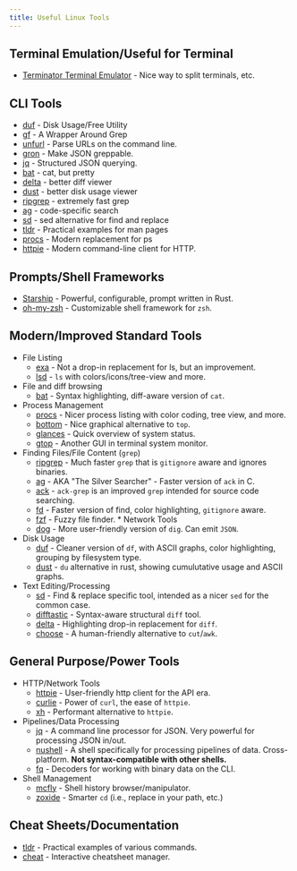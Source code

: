 ```yaml
---
title: Useful Linux Tools
---
```


## Terminal Emulation/Useful for Terminal

* [Terminator Terminal Emulator](https://gnome-terminator.org/) -
  Nice way to split terminals, etc.

## CLI Tools

* [duf](https://github.com/muesli/duf) - Disk Usage/Free Utility
* [gf](https://github.com/tomnomnom/gf) - A Wrapper Around Grep
* [unfurl](https://github.com/tomnomnom/unfurl) - Parse URLs on the command line.
* [gron](https://github.com/tomnomnom/gron) - Make JSON greppable.
* [jq](https://stedolan.github.io/jq/) - Structured JSON querying.
* [bat](https://github.com/sharkdp/bat) - cat, but pretty
* [delta](https://github.com/dandavison/delta) - better diff viewer
* [dust](https://github.com/bootandy/dust) - better disk usage viewer
* [ripgrep](https://github.com/BurntSushi/ripgrep) - extremely fast grep
* [ag](https://github.com/ggreer/the_silver_searcher) - code-specific search
* [sd](https://github.com/chmln/sd) - sed alternative for find and replace
* [tldr](https://github.com/tldr-pages/tldr) - Practical examples for man pages
* [procs](https://github.com/dalance/procs) - Modern replacement for ps
* [httpie](https://github.com/httpie/httpie) - Modern command-line client for
  HTTP.

## Prompts/Shell Frameworks

* [Starship](https://starship.rs/) - Powerful, configurable, prompt written in Rust.
* [oh-my-zsh](https://ohmyz.sh/) - Customizable shell framework for `zsh`.

## Modern/Improved Standard Tools

* File Listing
    * [exa](https://the.exa.website/) - Not a drop-in replacement for ls, but an improvement.
    * [lsd](https://github.com/Peltoche/lsd) - `ls` with colors/icons/tree-view and more.
* File and diff browsing
    * [bat](https://github.com/sharkdp/bat) - Syntax highlighting, diff-aware version of `cat`.
* Process Management
    * [procs](https://github.com/dalance/procs) - Nicer process listing with color coding, tree view, and more.
    * [bottom](https://github.com/ClementTsang/bottom) - Nice graphical alternative to `top`.
    * [glances](https://github.com/nicolargo/glances) - Quick overview of system status.
    * [gtop](https://github.com/aksakalli/gtop) - Another GUI in terminal system monitor.
* Finding Files/File Content (`grep`)
    * [ripgrep](https://github.com/BurntSushi/ripgrep) - Much faster `grep` that is `gitignore` aware and ignores binaries.
    * [ag](https://github.com/ggreer/the_silver_searcher) - AKA "The Silver Searcher" - Faster version of `ack` in C.
    * [ack](https://beyondgrep.com/) - `ack-grep` is an improved `grep` intended for source code searching.
    * [fd](https://github.com/sharkdp/fd) - Faster version of find, color highlighting, `gitignore` aware.
    * [fzf](https://github.com/junegunn/fzf) - Fuzzy file finder.  * Network Tools
    * [dog](https://github.com/ogham/dog) - More user-friendly version of `dig`. Can emit `JSON`.
* Disk Usage
    * [duf](https://github.com/muesli/duf) - Cleaner version of `df`, with ASCII graphs, color highlighting, grouping by filesystem type.
    * [dust](https://github.com/bootandy/dust) - `du` alternative in rust, showing cumulutative usage and ASCII graphs.
* Text Editing/Processing
    * [sd](https://github.com/chmln/sd) - Find & replace specific tool, intended as a nicer `sed` for the common case.
    * [difftastic](https://github.com/Wilfred/difftastic) - Syntax-aware structural `diff` tool.
    * [delta](https://github.com/dandavison/delta) - Highlighting drop-in replacement for `diff`.
    * [choose](https://github.com/theryangeary/choose) - A human-friendly alternative to `cut`/`awk`.

## General Purpose/Power Tools

* HTTP/Network Tools
    * [httpie](https://github.com/httpie/httpie) - User-friendly http client for the API era.
    * [curlie](https://github.com/rs/curlie) - Power of `curl`, the ease of `httpie`.
    * [xh](https://github.com/ducaale/xh) - Performant alternative to `httpie`.
* Pipelines/Data Processing
    * [jq](https://stedolan.github.io/jq/) - A command line processor for JSON. Very powerful for processing JSON in/out.
    * [nushell](https://www.nushell.sh/) - A shell specifically for processing pipelines of data. Cross-platform. **Not syntax-compatible with other
    shells.**
    * [fq](https://github.com/wader/fq) - Decoders for working with binary data on the CLI.
* Shell Management
    * [mcfly](https://github.com/cantino/mcfly) - Shell history browser/manipulator.
    * [zoxide](https://github.com/ajeetdsouza/zoxide) - Smarter `cd` (i.e., replace in your path, etc.)

## Cheat Sheets/Documentation

* [tldr](https://github.com/tldr-pages/tldr) - Practical examples of various commands.
* [cheat](https://github.com/cheat/cheat) - Interactive cheatsheet manager.
